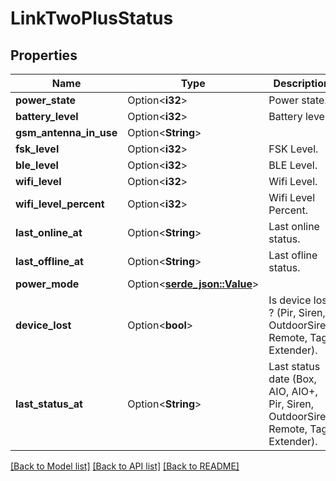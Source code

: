# LinkTwoPlusStatus

## Properties

Name | Type | Description | Notes
------------ | ------------- | ------------- | -------------
**power_state** | Option<**i32**> | Power state. | [optional]
**battery_level** | Option<**i32**> | Battery level. | [optional]
**gsm_antenna_in_use** | Option<**String**> |  | [optional]
**fsk_level** | Option<**i32**> | FSK Level. | [optional]
**ble_level** | Option<**i32**> | BLE Level. | [optional]
**wifi_level** | Option<**i32**> | Wifi Level. | [optional]
**wifi_level_percent** | Option<**i32**> | Wifi Level Percent. | [optional]
**last_online_at** | Option<**String**> | Last online status. | [optional]
**last_offline_at** | Option<**String**> | Last ofline status. | [optional]
**power_mode** | Option<[**serde_json::Value**](.md)> |  | [optional]
**device_lost** | Option<**bool**> | Is device lost ? (Pir, Siren, OutdoorSiren, Remote, Tag, Extender). | [optional]
**last_status_at** | Option<**String**> | Last status date (Box, AIO, AIO+, Pir, Siren, OutdoorSiren, Remote, Tag, Extender). | [optional]

[[Back to Model list]](../README.md#documentation-for-models) [[Back to API list]](../README.md#documentation-for-api-endpoints) [[Back to README]](../README.md)



